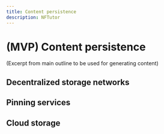 ```yaml
---
title: Content persistence
description: NFTutor
---
```

 # (MVP) Content persistence

(Excerpt from main outline to be used for generating content)
## Decentralized storage networks

## Pinning services

## Cloud storage

